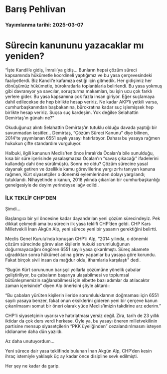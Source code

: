 # Barış Pehlivan

### Yayımlanma tarihi: 2025-03-07

# Sürecin kanununu yazacaklar mı yeniden?

“İşte Kandil’e gidiş, İmralı’ya gidiş... Bunların hepsi çözüm süreci kapsamında hükümetle koordineli yaptığımız ve bu yasa çerçevesindeki faaliyetlerdi. Biz Kandil’e kafamıza estiği için gitmedik. Her gidişimiz her dönüşümüz hükümetle, bürokratlarla toplantılarla belirlendi. Bu yasa yokmuş gibi davranıyor ya savcılar, soruşturma makamları, bu işin ucu çok farklı yerlere gider. Bu yasa kapsamına çok fazla insan giriyor. Eğer suçlamaya dahil edilecekse de hep birlikte hesap veririz. Ne kadar AKP’li yetkili varsa, cumhurbaşkanından başbakanına, bürokratına kadar suç işlemişsek hep birlikte hesap veririz. Suçsa suç kardeşim. Yok değilse Selahattin Demirtaş’ın günahı ne?”

Okuduğunuz alıntı Selahattin Demirtaş’ın tutuklu olduğu davada yaptığı bir savunmadan kesitler... Demirtaş, “Çözüm Süreci Kanunu” diye bilinen, 2014’te yayımlanan 6551 sayılı yasayı hatırlatıyor. Dahası bu yasaya rağmen hukukun çifte standardını vurguluyor.

Halbuki, ilgili kanunun Meclis’ten önce İmralı’da Öcalan’a bile sunulduğu, kısa bir süre içerisinde yasalaşmazsa Öcalan’ın “savaş çıkacağı” ifadelerini kullandığı dahi öne sürülmüştü. Sonra ne oldu? Çözüm sürecine yasal dayanak getiren ve özellikle kamu görevlilerine yargı zırhı tanıyan kanuna rağmen, Kürt siyasetçiler o dönemki eylemlerinden dolayı yargılandı; tutuklandı. Nihayetinde o kanun, 2018 yılında çıkarılan bir cumhurbaşkanlığı genelgesiyle de deyim yerindeyse lağv edildi.


### İLK TEKLİF CHP’DEN

Şimdi...

Başlangıcı bir yıl öncesine kadar dayandırılan yeni çözüm sürecindeyiz. Pek dikkat çekmedi ama bu sürecin ilk yasa teklifi CHP’den geldi. CHP Kars Milletvekili İnan Akgün Alp, yeni sürece yeni bir yasanın gerektiğini belirtti.

Meclis Genel Kurulu’nda konuşan CHP’li Alp, “2014 yılında, o dönemki çözüm sürecinde görev alan kişilerin hukuki sorumluluğunun doğurmayacağını öngören 6551 sayılı yasa çıkarılmıştı. Süreç akamete uğradıktan sonra hükümet adına görev yapanlar bu yasaya göre korundu. Fakat birçok sivil insan da mağdur oldu, ithamlarla karşılaştı” dedi.

“Bugün Kürt sorununun barışçıl yollarla çözümüne yönelik çabalar geliştiriliyor, bu çabaların başarıya ulaşabilmesi ve toplumsal bütünleşmemizin sağlanabilmesi için elbette bazı adımlar da atılacaktır zaman içerisinde” diyen Alp önerisini şöyle aktardı:

“Bu çabaları yürüten kişilerin ileride sorumluluklarının doğmaması için 6551 sayılı yasaya benzer, fakat onun eksiklerini gideren yeni bir çerçeve kanun çıkarılmasını somut bir öneri olarak yüce Meclis’imizin takdirine arz ederim.”

CHP’li siyasetçinin uyarısı ve hatırlatması yersiz değil. Zira, tarih de 23 yıllık iktidar da çok ders verdi herkese. Öyle ya, bu yasayı öneren milletvekilinin partisine mensup siyasetçilerin “PKK üyeliğinden” cezalandırılmasını isteyen iddianame daha dün yazıldı.

Az daha unutuyordum...

Yeni sürece dair yasa teklifinde bulunan İnan Akgün Alp, CHP’den kesin ihraç istemiyle yaklaşık üç ay kadar önce disipline sevk edilmişti.

Her şey ne kadar da garip.

